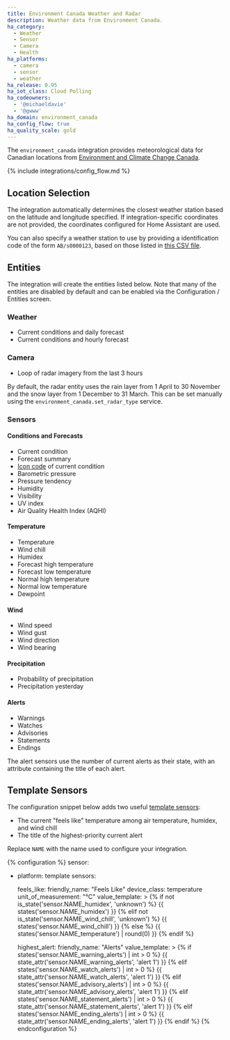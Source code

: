```yaml
---
title: Environment Canada Weather and Radar
description: Weather data from Environment Canada.
ha_category:
  - Weather
  - Sensor
  - Camera
  - Health
ha_platforms:
  - camera
  - sensor
  - weather
ha_release: 0.95
ha_iot_class: Cloud Polling
ha_codeowners:
  - '@michaeldavie'
  - '@gwww'
ha_domain: environment_canada
ha_config_flow: true
ha_quality_scale: gold
---
```


The `environment_canada` integration provides meteorological data for Canadian locations from [Environment and Climate Change Canada](https://weather.gc.ca/index_e.html).

{% include integrations/config_flow.md %}

## Location Selection

The integration automatically determines the closest weather station based on the latitude and longitude specified. If integration-specific coordinates are not provided, the coordinates configured for Home Assistant are used.

You can also specify a weather station to use by providing a identification code of the form `AB/s0000123`, based on those listed in [this CSV file](https://dd.weather.gc.ca/citypage_weather/docs/site_list_towns_en.csv).

## Entities

The integration will create the entities listed below. Note that many of the entities are disabled by default and can be enabled via the Configuration / Entities screen.

### Weather

- Current conditions and daily forecast
- Current conditions and hourly forecast

### Camera

- Loop of radar imagery from the last 3 hours

By default, the radar entity uses the rain layer from 1 April to 30 November and the snow layer from 1 December to 31 March. This can be set manually using the `environment_canada.set_radar_type` service.

### Sensors

#### Conditions and Forecasts

- Current condition
- Forecast summary
- [Icon code](https://dd.weather.gc.ca/citypage_weather/docs/Current_Conditions_Icons-Icones_conditions_actuelles.pdf) of current condition
- Barometric pressure
- Pressure tendency
- Humidity
- Visibility
- UV index
- Air Quality Health Index (AQHI)

#### Temperature

- Temperature
- Wind chill
- Humidex
- Forecast high temperature
- Forecast low temperature
- Normal high temperature
- Normal low temperature
- Dewpoint

#### Wind

- Wind speed
- Wind gust
- Wind direction
- Wind bearing

#### Precipitation

- Probability of precipitation
- Precipitation yesterday

#### Alerts

- Warnings
- Watches
- Advisories
- Statements
- Endings

The alert sensors use the number of current alerts as their state, with an attribute containing the title of each alert.

## Template Sensors

The configuration snippet below adds two useful [template sensors](https://www.home-assistant.io/integrations/template/):

- The current "feels like" temperature among air temperature, humidex, and wind chill
- The title of the highest-priority current alert

Replace `NAME` with the name used to configure your integration.

{% configuration %}
sensor:
  - platform: template
    sensors:

      feels_like:
        friendly_name: "Feels Like"
        device_class: temperature
        unit_of_measurement: "°C"
        value_template: >
          {% if not is_state('sensor.NAME_humidex', 'unknown') %}
            {{ states('sensor.NAME_humidex') }}
          {% elif not is_state('sensor.NAME_wind_chill', 'unknown') %}
            {{ states('sensor.NAME_wind_chill') }}
          {% else %}
            {{ states('sensor.NAME_temperature') | round(0) }}
          {% endif %}

      highest_alert:
        friendly_name: "Alerts"
        value_template: >
          {% if states('sensor.NAME_warning_alerts') | int > 0 %}
            {{
              state_attr('sensor.NAME_warning_alerts', 'alert 1')
            }}
          {% elif states('sensor.NAME_watch_alerts') | int > 0 %}
            {{
              state_attr('sensor.NAME_watch_alerts', 'alert 1')
            }}
          {% elif states('sensor.NAME_advisory_alerts') | int > 0 %}
            {{
              state_attr('sensor.NAME_advisory_alerts', 'alert 1')
            }}
          {% elif states('sensor.NAME_statement_alerts') | int > 0 %}
            {{
              state_attr('sensor.NAME_statement_alerts', 'alert 1')
            }}
          {% elif states('sensor.NAME_ending_alerts') | int > 0 %}
            {{
              state_attr('sensor.NAME_ending_alerts', 'alert 1')
            }}
          {% endif %}
{% endconfiguration %}
